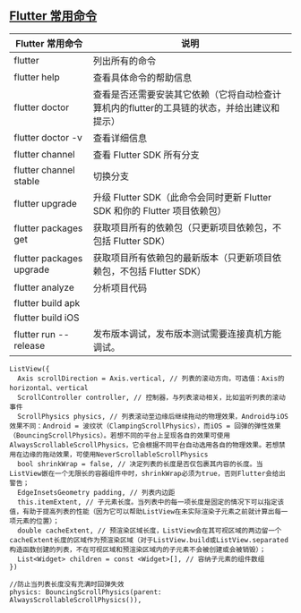 
## [Flutter 常用命令](https://www.cnblogs.com/cag2050/p/10542771.html)

| Flutter 常用命令 | 说明 |
| --- | --- |
| flutter | 列出所有的命令 |
| flutter help <command></command> | 查看具体命令的帮助信息 |
| flutter doctor | 查看是否还需要安装其它依赖（它将自动检查计算机内的flutter的工具链的状态，并给出建议和提示） |
| flutter doctor -v | 查看详细信息 |
| flutter channel | 查看 Flutter SDK 所有分支 |
| flutter channel stable | 切换分支 |
| flutter upgrade | 升级 Flutter SDK（此命令会同时更新 Flutter SDK 和你的 Flutter 项目依赖包） |
| flutter packages get | 获取项目所有的依赖包（只更新项目依赖包，不包括 Flutter SDK） |
| flutter packages upgrade | 获取项目所有依赖包的最新版本（只更新项目依赖包，不包括 Flutter SDK） |
| flutter analyze | 分析项目代码 |
| flutter build apk |  |
| flutter build iOS |  |
| flutter run  --release| 发布版本调试，发布版本测试需要连接真机方能调试。 |


```
ListView({
  Axis scrollDirection = Axis.vertical, // 列表的滚动方向，可选值：Axis的horizontal、vertical
  ScrollController controller, // 控制器，与列表滚动相关，比如监听列表的滚动事件
  ScrollPhysics physics, // 列表滚动至边缘后继续拖动的物理效果，Android与iOS效果不同：Android = 波纹状（ClampingScrollPhysics），而iOS = 回弹的弹性效果（BouncingScrollPhysics）。若想不同的平台上呈现各自的效果可使用AlwaysScrollableScrollPhysics，它会根据不同平台自动选用各自的物理效果。若想禁用在边缘的拖动效果，可使用NeverScrollableScrollPhysics
  bool shrinkWrap = false, // 决定列表的长度是否仅包裹其内容的长度。当ListView嵌在一个无限长的容器组件中时，shrinkWrap必须为true，否则Flutter会给出警告；
  EdgeInsetsGeometry padding, // 列表内边距
  this.itemExtent, // 子元素长度。当列表中的每一项长度是固定的情况下可以指定该值，有助于提高列表的性能（因为它可以帮助ListView在未实际渲染子元素之前就计算出每一项元素的位置）；
  double cacheExtent, // 预渲染区域长度，ListView会在其可视区域的两边留一个cacheExtent长度的区域作为预渲染区域（对于ListView.build或ListView.separated构造函数创建的列表，不在可视区域和预渲染区域内的子元素不会被创建或会被销毁）；
  List<Widget> children = const <Widget>[], // 容纳子元素的组件数组
})

//防止当列表长度没有充满时回弹失效
physics: BouncingScrollPhysics(parent: AlwaysScrollableScrollPhysics()),

```